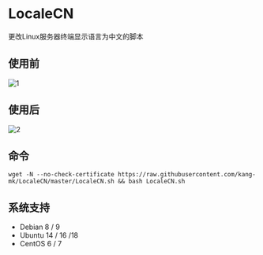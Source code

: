 # LocaleCN
更改Linux服务器终端显示语言为中文的脚本

## 使用前
![1](before.png)

## 使用后
![2](after.png)

## 命令

    wget -N --no-check-certificate https://raw.githubusercontent.com/kang-mk/LocaleCN/master/LocaleCN.sh && bash LocaleCN.sh

## 系统支持

* Debian 8 / 9
* Ubuntu 14 / 16 /18
* CentOS 6 / 7

